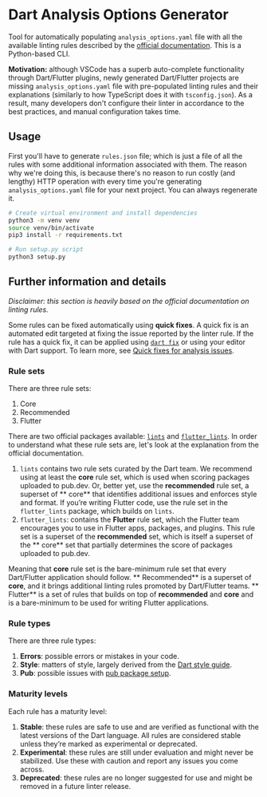 # Dart Analysis Options Generator

Tool for automatically populating `analysis_options.yaml` file with all the available linting rules described by the
[official documentation](https://dart.dev/tools/linter-rules). This is a Python-based CLI.

**Motivation:** although VSCode has a superb auto-complete functionality through Dart/Flutter plugins, newly generated
Dart/Flutter projects are missing `analysis_options.yaml` file with pre-populated linting rules and their explanations
(similarly to how TypeScript does it with `tsconfig.json`). As a result, many developers don't configure their linter in
accordance to the best practices, and manual configuration takes time.

## Usage

First you'll have to generate `rules.json` file; which is just a file of all the rules with some additional information
associated with them. The reason why we're doing this, is because there's no reason to run costly (and lengthy) HTTP
operation with every time you're generating `analysis_options.yaml` file for your next project. You can always
regenerate it.

```bash
# Create virtual environment and install dependencies
python3 -m venv venv
source venv/bin/activate
pip3 install -r requirements.txt

# Run setup.py script
python3 setup.py
```

## Further information and details

*Disclaimer: this section is heavily based on the official documentation on linting rules.*

Some rules can be fixed automatically using **quick fixes**. A quick fix is an automated edit targeted at fixing the
issue reported by the linter rule. If the rule has a quick fix, it can be applied
using [`dart fix`](https://dart.dev/tools/dart-fix) or using your editor with Dart support. To learn more,
see [Quick fixes for analysis issues](https://medium.com/dartlang/quick-fixes-for-analysis-issues-c10df084971a).

### Rule sets

There are three rule sets:

1. Core
2. Recommended
3. Flutter

There are two official packages available: [`lints`](https://pub.dev/packages/lints)
and [`flutter_lints`](https://pub.dev/packages/flutter_lints). In order to understand what these rule sets are, let's
look at the explanation from the official documentation.

1. `lints` contains two rule sets curated by the Dart team. We recommend using at least the **core** rule set, which is
   used when scoring packages uploaded to pub.dev. Or, better yet, use the **recommended** rule set, a superset of **
   core** that identifies additional issues and enforces style and format. If you’re writing Flutter code, use the rule
   set in the `flutter_lints` package, which builds on `lints`.
2. `flutter_lints`: contains the **Flutter** rule set, which the Flutter team encourages you to use in Flutter apps,
   packages, and plugins. This rule set is a superset of the **recommended** set, which is itself a superset of the **
   core** set that partially determines the score of packages uploaded to pub.dev.

Meaning that **core** rule set is the bare-minimum rule set that every Dart/Flutter application should follow. **
Recommended** is a superset of **core**, and it brings additional linting rules promoted by Dart/Flutter teams. **
Flutter** is a set of rules that builds on top of **recommended** and **core** and is a bare-minimum to be used for
writing Flutter applications.

### Rule types

There are three rule types:

1. **Errors**: possible errors or mistakes in your code.
2. **Style**: matters of style, largely derived from
   the [Dart style guide](https://dart.dev/guides/language/effective-dart/style).
3. **Pub**: possible issues with [pub package setup](https://dart.dev/guides/packages).

### Maturity levels

Each rule has a maturity level:

1. **Stable**: these rules are safe to use and are verified as functional with the latest versions of the Dart language.
   All
   rules are considered stable unless they’re marked as experimental or deprecated.
2. **Experimental**: these rules are still under evaluation and might never be stabilized. Use these with caution and
   report
   any issues you come across.
3. **Deprecated**: these rules are no longer suggested for use and might be removed in a future linter release.